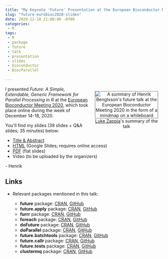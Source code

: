 ```yaml
---
title: "My Keynote 'Future' Presentation at the European Bioconductor Meeting 2020"
slug: "future-eurobioc2020-slides"
date: 2020-12-18 21:00:00 -0700
categories:
 - R
tags:
 - R
 - package
 - future
 - talk
 - presentation
 - slides
 - bioconductor
 - BiocParallel
 
---
```



<div style="width: 40%; margin: 2ex; float: right;"/>
 <center>
   <img src="/post/LukeZapia_20201218-EuroBioc2020-future_mindmap.jpg" alt="A summary of Henrik Bengtsson's future talk at the European Bioconductor Meeting 2020 in the form of a mindmap on a whileboard" style="border: 1px solid #666;/>
   <span style="font-size: 80%; font-style: italic;"><a href="https://twitter.com/_lazappi_">Luke Zappia</a>'s summary of the talk</span>
 </center>
</div>

I presented _Future: A Simple, Extendable, Generic Framework for Parallel Processing in R_ at the [European Bioconductor Meeting 2020](https://eurobioc2020.bioconductor.org/), which took place online during the week of December 14-18, 2020.

You'll find my slides (39 slides + Q&A slides; 35 minutes) below:

* [Title & Abstract](/presentations/EuroBioc2020/BengtssonH_20201218-futures-EuroBioc2020.abstract.txt)
* [HTML](https://docs.google.com/presentation/d/e/2PACX-1vTVyeaWRH251Pm8BfrlH1yK4Bd_YojEmo1I0VFxkoehnoxYJXglLdDf5T6_bTDv7lFJjwrXNYFBtfHT/pub?start=false&loop=false&delayms=10000) (Google Slides; requires online access)
* [PDF](/presentations/EuroBioc2020/BengtssonH_20201218-futures-EuroBioc2020.pdf) (flat slides)
* Video (to be uploaded by the organizers)


\- Henrik


## Links

* Relevant packages mentioned in this talk:

  * **future** package: [CRAN](https://cran.r-project.org/package=future), [GitHub](https://github.com/HenrikBengtsson/future)
  * **future.apply** package: [CRAN](https://cran.r-project.org/package=future.apply), [GitHub](https://github.com/HenrikBengtsson/future.apply)
  * **furrr** package: [CRAN](https://cran.r-project.org/package=furrr), [GitHub](https://github.com/DavisVaughan/furrr)
  * **foreach** package: [CRAN](https://cran.r-project.org/package=foreach), [GitHub](https://github.com/RevolutionAnalytics/foreach)
  * **doFuture** package: [CRAN](https://cran.r-project.org/package=doFuture), [GitHub](https://github.com/HenrikBengtsson/doFuture)
  * **doParallel** package: [CRAN](https://cran.r-project.org/package=doParallel), [GitHub](https://github.com/RevolutionAnalytics/doParallel)
  * **future.batchtools** package: [CRAN](https://cran.r-project.org/package=future.batchtools), [GitHub](https://github.com/HenrikBengtsson/future.batchtools)
  * **future.callr** package: [CRAN](https://cran.r-project.org/package=future.callr), [GitHub](https://github.com/HenrikBengtsson/future.callr)
  * **future.tests** package: [CRAN](https://cran.r-project.org/package=future.tests), [GitHub](https://github.com/HenrikBengtsson/future.tests)
  * **clustermq** package: [CRAN](https://cran.r-project.org/package=clustermq), [GitHub](https://github.com/mschubert/clustermq/issues)
